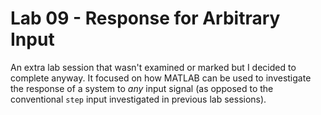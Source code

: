 # Lab 09 - Response for Arbitrary Input

An extra lab session that wasn't examined or marked but I decided to complete anyway. It focused on how MATLAB can be used to investigate the
response of a system to *any* input signal (as opposed to the conventional `step` input investigated in previous lab sessions).
